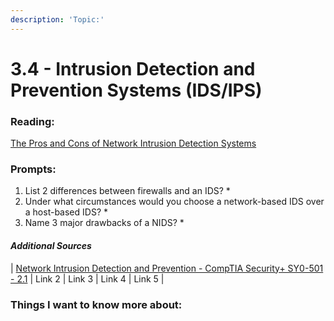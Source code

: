 ```yaml
---
description: 'Topic:'
---
```


# 3.4 - Intrusion Detection and Prevention Systems (IDS/IPS)

### Reading:

[The Pros and Cons of Network Intrusion Detection Systems](https://blog.rapid7.com/2017/01/11/the-pros-cons-of-intrusion-detection-systems/)

### Prompts:

1. List 2 differences between firewalls and an IDS?
   *
2. Under what circumstances would you choose a network-based IDS over a host-based IDS?
   *
3. Name 3 major drawbacks of a NIDS?
   *

#### _Additional Sources_

\| [Network Intrusion Detection and Prevention - CompTIA Security+ SY0-501 - 2.1](https://www.youtube.com/watch?v=hEgWPWIuq\_s\&ab\_channel=ProfessorMesser) | Link 2 | Link 3 | Link 4 | Link 5 |

### Things I want to know more about:

